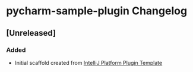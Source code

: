 <!-- Keep a Changelog guide -> https://keepachangelog.com -->

# pycharm-sample-plugin Changelog

## [Unreleased]
### Added
- Initial scaffold created from [IntelliJ Platform Plugin Template](https://github.com/JetBrains/intellij-platform-plugin-template)
